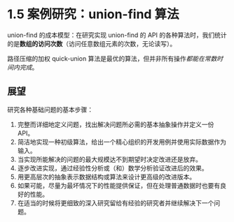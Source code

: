 # 1.5 案例研究：union-find 算法

union-find 的成本模型：在研究实现 union-find 的 API 的各种算法时，我们统计的是**数组的访问次数**（访问任意数组元素的次数，无论读写）。

路径压缩的加权 quick-union 算法是最优的算法，但并非所有操作*都能在常数时间内完成*。

## 展望

研究各种基础问题的基本步骤：

1. 完整而详细地定义问题，找出解决问题所必需的基本抽象操作并定义一份 API。
2. 简洁地实现一种初级算法，给出一个精心组织的开发用例并使用实际数据作为输入。
3. 当实现所能解决的问题的最大规模达不到期望时决定改进还是放弃。
4. 逐步改进实现，通过经验性分析或（和）数学分析验证改进后的效果。
5. 用更高层次的抽象表示数据结构或算法来设计更高级的改进版本。
6. 如果可能，尽量为最坏情况下的性能提供保证，但在处理普通数据时也要有良好的性能。
7. 在适当的时候将更细致的深入研究留给有经验的研究者并继续解决下一个问题。

